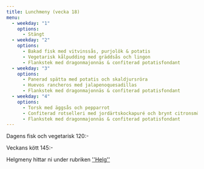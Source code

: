 ```yaml
---
title: Lunchmeny (vecka 18)
menu:
  - weekday: "1"
    options:
      - Stängt
  - weekday: "2"
    options:
      - Bakad fisk med vitvinssås, purjolök & potatis
      - Vegetarisk kålpudding med gräddsås och lingon
      - Flankstek med dragonmajonnäs & confiterad potatisfondant
  - weekday: "3"
    options:
      - Panerad spätta med potatis och skaldjursröra
      - Huevos rancheros med jalapenoquesadillas
      - Flankstek med dragonmajonnäs & confiterad potatisfondant
  - weekday: "4"
    options:
      - Torsk med äggsås och pepparrot
      - Confiterad rotselleri med jordärtskockapuré och brynt citronsmör
      - Flankstek med dragonmajonnäs & confiterad potatisfondant
---
```

Dagens fisk och vegetarisk 120:-

Veckans kött 145:-



Helgmeny hittar ni under rubriken [''Helg''](https://www.restaurangstoraholm.se/helg?i=2)
